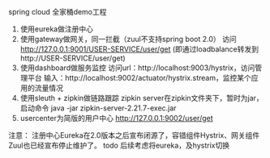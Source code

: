 spring cloud 全家桶demo工程

1. 使用eureka做注册中心
2. 使用gateway做网关，同一拦截（zuul不支持spring boot 2.0）
   访问 http://127.0.0.1:9001/USER-SERVICE/user/get (即通过loadbalance转发到 http://USER-SERVICE/user/get)
3. 使用dashboard做服务监控
   访问url：http://localhost:9003/hystrix，访问管理平台
   输入：http://localhost:9002/actuator/hystrix.stream，监控某个应用的流量情况
4. 使用sleuth + zipkin做链路跟踪
   zipkin server在zipkin文件夹下，暂时为jar，启动命令 java -jar zipkin-server-2.21.7-exec.jar
5. usercenter为简版的用户中心
   http://127.0.0.1:9002/user/get


注意： 注册中心Eureka在2.0版本之后宣布闭源了，容错组件Hystrix、网关组件Zuul也已经宣布停止维护了。
todo 后续考虑将eureka，及hystrix切换